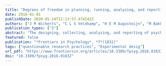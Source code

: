 ```yaml
---
title: "Degrees of freedom in planning, running, analyzing, and reporting psychological studies: A checklist to avoid p-hacking"
date: 2016-01-01
publishDate: 2020-05-24T12:13:57.474242Z
authors: ["J M Wicherts", "C L S Veldkamp", "H E M Augusteijn", "M Bakker", "**R C M van Aert**", "M A L M van Assen"]
publication_types: ["2"]
abstract: "The designing, collecting, analyzing, and reporting of psychological studies entail many choices that are often arbitrary. The opportunistic use of these so-called researcher degrees of freedom aimed at obtaining statistically significant results is problematic because it enhances the chances of false positive results and may inflate effect size estimates. In this review article, we present an extensive list of 34 degrees of freedom that researchers have in formulating hypotheses, and in designing, running, analyzing, and reporting of psychological research. The list can be used in research methods education, and as a checklist to assess the quality of preregistrations and to determine the potential for bias due to (arbitrary) choices in unregistered studies."
featured: false
publication: "*Frontiers in Psychology*, *7*(1832)"
tags: ["questionable research practices", "Experimental desig"]
url_pdf: "https://www.frontiersin.org/articles/10.3389/fpsyg.2016.01832/pdf"
doi: "10.3389/fpsyg.2016.01832"
---
```


